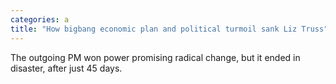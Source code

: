 ```yaml
---
categories: a
title: "How bigbang economic plan and political turmoil sank Liz Truss"
---
```

The outgoing PM won power promising radical change, but it ended in disaster, after just 45 days.